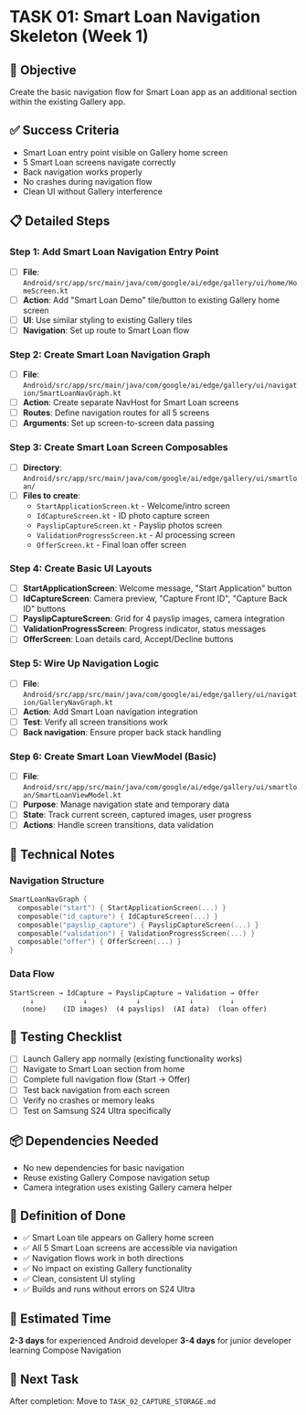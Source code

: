 # TASK 01: Smart Loan Navigation Skeleton (Week 1)

## 🎯 **Objective**
Create the basic navigation flow for Smart Loan app as an additional section within the existing Gallery app.

## ✅ **Success Criteria**
- Smart Loan entry point visible on Gallery home screen
- 5 Smart Loan screens navigate correctly 
- Back navigation works properly
- No crashes during navigation flow
- Clean UI without Gallery interference

## 📋 **Detailed Steps**

### Step 1: Add Smart Loan Navigation Entry Point
- [ ] **File**: `Android/src/app/src/main/java/com/google/ai/edge/gallery/ui/home/HomeScreen.kt`
- [ ] **Action**: Add "Smart Loan Demo" tile/button to existing Gallery home screen
- [ ] **UI**: Use similar styling to existing Gallery tiles
- [ ] **Navigation**: Set up route to Smart Loan flow

### Step 2: Create Smart Loan Navigation Graph
- [ ] **File**: `Android/src/app/src/main/java/com/google/ai/edge/gallery/ui/navigation/SmartLoanNavGraph.kt`
- [ ] **Action**: Create separate NavHost for Smart Loan screens
- [ ] **Routes**: Define navigation routes for all 5 screens
- [ ] **Arguments**: Set up screen-to-screen data passing

### Step 3: Create Smart Loan Screen Composables
- [ ] **Directory**: `Android/src/app/src/main/java/com/google/ai/edge/gallery/ui/smartloan/`
- [ ] **Files to create**:
  - `StartApplicationScreen.kt` - Welcome/intro screen
  - `IdCaptureScreen.kt` - ID photo capture screen
  - `PayslipCaptureScreen.kt` - Payslip photos screen  
  - `ValidationProgressScreen.kt` - AI processing screen
  - `OfferScreen.kt` - Final loan offer screen

### Step 4: Create Basic UI Layouts
- [ ] **StartApplicationScreen**: Welcome message, "Start Application" button
- [ ] **IdCaptureScreen**: Camera preview, "Capture Front ID", "Capture Back ID" buttons
- [ ] **PayslipCaptureScreen**: Grid for 4 payslip images, camera integration
- [ ] **ValidationProgressScreen**: Progress indicator, status messages
- [ ] **OfferScreen**: Loan details card, Accept/Decline buttons

### Step 5: Wire Up Navigation Logic
- [ ] **File**: `Android/src/app/src/main/java/com/google/ai/edge/gallery/ui/navigation/GalleryNavGraph.kt`
- [ ] **Action**: Add Smart Loan navigation integration
- [ ] **Test**: Verify all screen transitions work
- [ ] **Back navigation**: Ensure proper back stack handling

### Step 6: Create Smart Loan ViewModel (Basic)
- [ ] **File**: `Android/src/app/src/main/java/com/google/ai/edge/gallery/ui/smartloan/SmartLoanViewModel.kt`
- [ ] **Purpose**: Manage navigation state and temporary data
- [ ] **State**: Track current screen, captured images, user progress
- [ ] **Actions**: Handle screen transitions, data validation

## 🔧 **Technical Notes**

### Navigation Structure
```kotlin
SmartLoanNavGraph {
  composable("start") { StartApplicationScreen(...) }
  composable("id_capture") { IdCaptureScreen(...) }  
  composable("payslip_capture") { PayslipCaptureScreen(...) }
  composable("validation") { ValidationProgressScreen(...) }
  composable("offer") { OfferScreen(...) }
}
```

### Data Flow
```
StartScreen → IdCapture → PayslipCapture → Validation → Offer
     ↓            ↓            ↓            ↓         ↓
   (none)    (ID images)  (4 payslips)  (AI data)  (loan offer)
```

## 🧪 **Testing Checklist**
- [ ] Launch Gallery app normally (existing functionality works)
- [ ] Navigate to Smart Loan section from home
- [ ] Complete full navigation flow (Start → Offer)
- [ ] Test back navigation from each screen
- [ ] Verify no crashes or memory leaks
- [ ] Test on Samsung S24 Ultra specifically

## 📦 **Dependencies Needed**
- No new dependencies for basic navigation
- Reuse existing Gallery Compose navigation setup
- Camera integration uses existing Gallery camera helper

## 🎯 **Definition of Done**
- ✅ Smart Loan tile appears on Gallery home screen
- ✅ All 5 Smart Loan screens are accessible via navigation
- ✅ Navigation flows work in both directions
- ✅ No impact on existing Gallery functionality
- ✅ Clean, consistent UI styling
- ✅ Builds and runs without errors on S24 Ultra

## 📅 **Estimated Time**
**2-3 days** for experienced Android developer
**3-4 days** for junior developer learning Compose Navigation

## 🔗 **Next Task**
After completion: Move to `TASK_02_CAPTURE_STORAGE.md` 